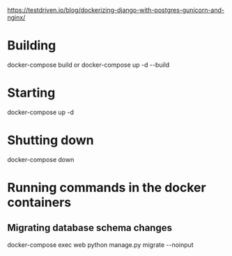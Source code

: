 https://testdriven.io/blog/dockerizing-django-with-postgres-gunicorn-and-nginx/

# Building
docker-compose build
or
docker-compose up -d --build

# Starting
docker-compose up -d

# Shutting down
docker-compose down

# Running commands in the docker containers

## Migrating database schema changes
docker-compose exec web python manage.py migrate --noinput